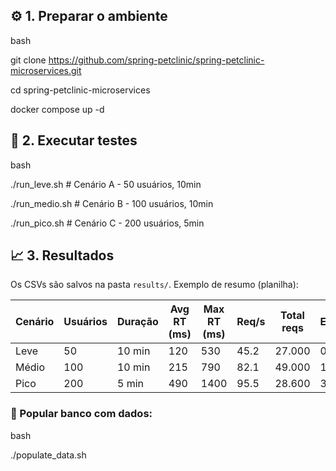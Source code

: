 ## ⚙️ 1. Preparar o ambiente
bash

git clone https://github.com/spring-petclinic/spring-petclinic-microservices.git

cd spring-petclinic-microservices

docker compose up -d


## 🚀 2. Executar testes
bash

./run_leve.sh   # Cenário A - 50 usuários, 10min

./run_medio.sh  # Cenário B - 100 usuários, 10min

./run_pico.sh   # Cenário C - 200 usuários, 5min


## 📈 3. Resultados
Os CSVs são salvos na pasta `results/`.
Exemplo de resumo (planilha):

| Cenário | Usuários | Duração | Avg RT (ms) | Max RT (ms) | Req/s | Total reqs | Erros | % Sucesso |
|----------|-----------|----------|--------------|--------------|--------|-------------|--------|-------------|
| Leve     | 50        | 10 min   | 120          | 530          | 45.2   | 27.000      | 0      | 100%        |
| Médio    | 100       | 10 min   | 215          | 790          | 82.1   | 49.000      | 12     | 99.7%       |
| Pico     | 200       | 5 min    | 490          | 1400         | 95.5   | 28.600      | 320    | 98.8%       |


### 👥​ Popular banco com dados:
bash

./populate_data.sh
